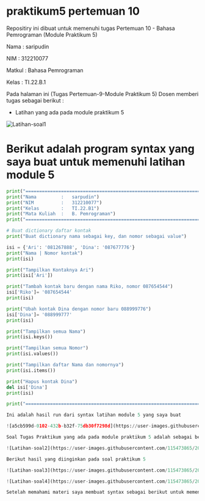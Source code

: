 # praktikum5 pertemuan 10
Repositiry ini dibuat untuk memenuhi tugas Pertemuan 10 - Bahasa Pemrograman (Module Praktikum 5)

Nama : saripudin

NIM : 312210077

Matkul : Bahasa Pemrograman

Kelas : TI.22.B.1

Pada halaman ini (Tugas Pertemuan-9-Module Praktikum 5) Dosen memberi tugas sebagai berikut :

* Latihan yang ada pada module praktikum 5

![Latihan-soal1](https://user-images.githubusercontent.com/115473865/204139139-972da427-6dca-4207-b457-cbb67be5c468.png)

# Berikut adalah program syntax yang saya buat untuk memenuhi latihan module 5
  ```Python
print("===================================================================")
print("Nama         :   sarpudin")
print("NIM          :   312210077")
print("Kelas        :   TI.22.B1")
print("Mata Kuliah  :   B. Pemrograman")
print("===================================================================")
  
# Buat dictionary daftar kontak
print("Buat dictionary nama sebagai key, dan nomor sebagai value")

isi = {'Ari': '081267888', 'Dina': '087677776'}
print("Nama | Nomor kontak")
print(isi)

print("Tampilkan Kontaknya Ari")
print(isi['Ari'])

print("Tambah kontak baru dengan nama Riko, nomor 087654544")
isi['Riko']= '087654544'
print(isi)

print("Ubah kontak Dina dengan nomor baru 088999776")
isi['Dina']= '088999777'
print(isi)

print("Tampilkan semua Nama")
print(isi.keys())

print("Tampilkan semua Nomor")
print(isi.values())

print("Tampilkan daftar Nama dan nomornya")
print(isi.items())

print("Hapus kontak Dina")
del isi['Dina']
print(isi)

print("===================================================================")

Ini adalah hasil run dari syntax latihan module 5 yang saya buat

![a5cb599d-0102-432b-b32f-75db30f7298d](https://user-images.githubusercontent.com/115473865/204140595-79d92f0b-ecae-4e8f-89e4-1ff11f313793.jpg)

Soal Tugas Praktikum yang ada pada module praktikum 5 adalah sebagai berikut

![Latihan-soal2](https://user-images.githubusercontent.com/115473865/204140672-f324c76b-708c-4085-bc8f-1ffde1a95ee4.png)

Berikut hasil yang diinginkan pada soal praktikum 5

![Latihan-soal3](https://user-images.githubusercontent.com/115473865/204140755-f3b38ec8-7055-422d-b2ca-93839fb002fc.png)

![Latihan-soal4](https://user-images.githubusercontent.com/115473865/204140909-0b5eada3-0ea2-409f-9a59-68264a0c0fbb.png)

Setelah memahami materi saya membuat syntax sebagai berikut untuk memenuhi tugas praktikum module 5 :
 
